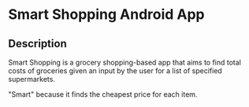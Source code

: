 # Smart Shopping Android App

## Description

Smart Shopping is a grocery shopping-based app that aims to find total costs of groceries given an input by the user for a list of specified supermarkets.

"Smart" because it finds the cheapest price for each item.

